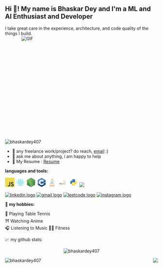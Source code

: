 <h2 align="left">Hi 👋! My name is Bhaskar Dey and I'm a ML and AI Enthusiast and Developer</h2> 
I take great care in the experience, architecture, and code quality of the things I build.

 <img align="right" alt="GIF" src="https://github.com/abhisheknaiidu/abhisheknaiidu/blob/master/code.gif?raw=true" width="450" height="340"/>

 <p align="left"> <img src="https://komarev.com/ghpvc/?username=bhaskardey407&label=Profile%20views&color=0e75b6&style=flat" alt="bhaskardey407" /> </p>
  
- 💼 any freelance work/project? do reach, [email](mailto:bhaskardey407@gmail.com) :)
- 💬 ask me about anything, i am happy to help
- 📄 My Resume : <a href="https://drive.google.com/file/d/1_2wDkgHgLe0an-F97McbZ66XJlMMaC4B/view?usp=sharing">Resume</a>

**languages and tools:**  

<a href="https://developer.mozilla.org/en-US/docs/Web/JavaScript"><code><img height="31" src="https://raw.githubusercontent.com/github/explore/80688e429a7d4ef2fca1e82350fe8e3517d3494d/topics/javascript/javascript.png"></code></a>
<a href="https://react.dev/"><code><img height="31" src="https://raw.githubusercontent.com/github/explore/80688e429a7d4ef2fca1e82350fe8e3517d3494d/topics/react/react.png"></code></a>
<a href="https://nodejs.org/en/learn/getting-started/introduction-to-nodejs"><code><img height="31" src="https://raw.githubusercontent.com/github/explore/80688e429a7d4ef2fca1e82350fe8e3517d3494d/topics/nodejs/nodejs.png"></code></a>
<a href="https://devdocs.io/cpp/"><code><img height="31" src="https://raw.githubusercontent.com/github/explore/80688e429a7d4ef2fca1e82350fe8e3517d3494d/topics/cpp/cpp.png"></code></a>
<a href="https://docs.oracle.com/en/java/"><code><img height="31" src="https://raw.githubusercontent.com/github/explore/80688e429a7d4ef2fca1e82350fe8e3517d3494d/topics/java/java.png"></code></a>
<a href="https://dev.mysql.com/doc/"><code><img height="31" src="https://raw.githubusercontent.com/github/explore/80688e429a7d4ef2fca1e82350fe8e3517d3494d/topics/mysql/mysql.png"></code></a>
<a href="https://docs.python.org/3/tutorial/index.html"><code><img height="31" src="https://raw.githubusercontent.com/github/explore/80688e429a7d4ef2fca1e82350fe8e3517d3494d/topics/python/python.png"></code></a>
<a href="https://www.tensorflow.org/guide"><code><img height="31" src="https://upload.wikimedia.org/wikipedia/commons/2/2d/Tensorflow_logo.svg"></code></a>


<div align="left">
  <a href="https://www.linkedin.com/in/bhaskar-dey-043287201/"><img src="https://img.shields.io/static/v1?message=LinkedIn&logo=linkedin&label=&color=0077B5&logoColor=white&labelColor=&style=for-the-badge" height="33" alt="linkedin logo"  /></a>
  <a href="mailto:bhaskardey407@gmail.com"><img src="https://img.shields.io/static/v1?message=Gmail&logo=gmail&label=&color=D14836&logoColor=white&labelColor=&style=for-the-badge" height="33" alt="gmail logo"  /></a>
  <a href="https://leetcode.com/bhaskardey407/"><img src="https://img.shields.io/static/v1?message=Leetcode&logo=leetcode&label=&color=rgb(255,%20183,%200)&logoColor=white&labelColor=&style=for-the-badge" height="33" alt="leetcode logo"  /></a>
  <a href="https://www.instagram.com/bhaskar_407?igsh=MWpjNXI0cjc1YzNnZw=="><img src="https://img.shields.io/static/v1?message=Instagram&logo=instagram&label=&color=E4405F&logoColor=white&labelColor=&style=for-the-badge" height="33" alt="instagram logo"  /></a>
</div>

🚧 **my hobbies:**
<!-- HOBBIES:START -->
🏓  Playing Table Tennis          
⛩️  Watching Anime  
🎧  Listening to Music
🏃‍♀  Fitness
<!-- HOBBIES:END -->


📈 my github stats:

<p align="center"> <img align="center" src="https://github-readme-stats.vercel.app/api?username=bhaskardey407&show_icons=true&default" alt="bhaskardey407" />

   <div> 
   <p><img align="left" src="https://github-readme-streak-stats.herokuapp.com/?user=bhaskardey407&" alt="bhaskardey407" width="50%" /></p>
  <a href="https://github.com/bhaskardey407/convoychat">
  <img height=200 align="right" src="https://github-readme-stats.vercel.app/api/top-langs?username=bhaskardey407&layout=compact&langs_count=8&card_width=10%" />
</a>
   </div>
 

